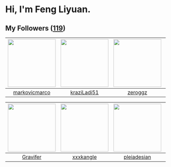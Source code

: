# Hi, I'm Feng Liyuan.

## My Followers ([119](https://github.com/SunRunAway?tab=followers))

| <img src="https://avatars.githubusercontent.com/u/52882128?v=4" width="150" height="150" /> | <img src="https://avatars.githubusercontent.com/u/120910584?v=4" width="150" height="150" /> | <img src="https://avatars.githubusercontent.com/u/55519398?v=4" width="150" height="150" /> | <img src="https://avatars.githubusercontent.com/u/83270523?v=4" width="150" height="150" /> |
| :-----------------------------------------------------------------------------------------: | :------------------------------------------------------------------------------------------: | :-----------------------------------------------------------------------------------------: | :-----------------------------------------------------------------------------------------: |
|                      [markovicmarco](https://github.com/markovicmarco)                      |                         [kraziLadi51](https://github.com/kraziLadi51)                        |                            [zeroggz](https://github.com/zeroggz)                            |                    [cherryhanminmin](https://github.com/cherryhanminmin)                    |

| <img src="https://avatars.githubusercontent.com/u/44160838?v=4" width="150" height="150" /> | <img src="https://avatars.githubusercontent.com/u/88874211?v=4" width="150" height="150" /> | <img src="https://avatars.githubusercontent.com/u/46620760?v=4" width="150" height="150" /> | <img src="https://avatars.githubusercontent.com/u/74522790?v=4" width="150" height="150" /> |
| :-----------------------------------------------------------------------------------------: | :-----------------------------------------------------------------------------------------: | :-----------------------------------------------------------------------------------------: | :-----------------------------------------------------------------------------------------: |
|                           [Gravifer](https://github.com/Gravifer)                           |                          [xxxkangle](https://github.com/xxxkangle)                          |                        [pleiadesian](https://github.com/pleiadesian)                        |                      [wolfwarrier14](https://github.com/wolfwarrier14)                      |